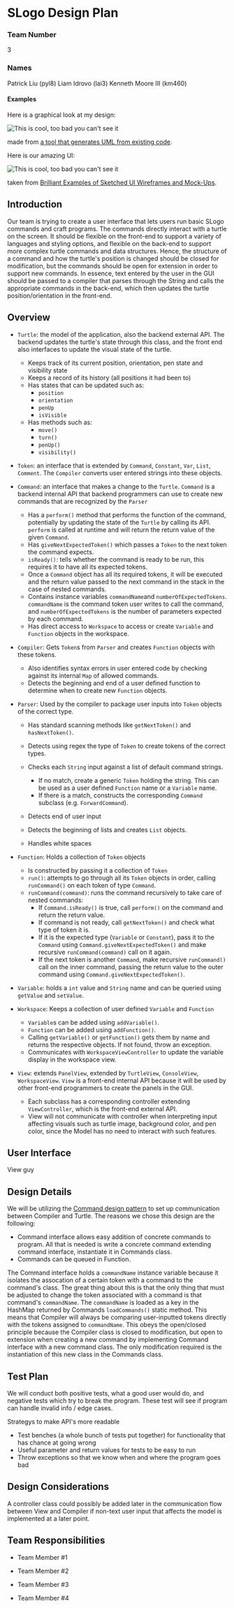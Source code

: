 # SLogo Design Plan
### Team Number
3
### Names
Patrick Liu (pyl8)
Liam Idrovo (lai3)
Kenneth Moore III (km460)
#### Examples

Here is a graphical look at my design:

![This is cool, too bad you can't see it](online-shopping-uml-example.png "An initial UI")

made from [a tool that generates UML from existing code](http://staruml.io/).


Here is our amazing UI:

![This is cool, too bad you can't see it](29-sketched-ui-wireframe.jpg "An alternate design")

taken from [Brilliant Examples of Sketched UI Wireframes and Mock-Ups](https://onextrapixel.com/40-brilliant-examples-of-sketched-ui-wireframes-and-mock-ups/).


## Introduction
Our team is trying to create a user interface that lets users run basic SLogo commands and craft programs. The commands directly interact with a turtle on the screen. It should be flexible on the front-end to support a variety of languages and styling options, and flexible on the back-end to support more complex turtle commands and data structures. Hence, the structure of a command and how the turtle's position is changed should be closed for modification, but the commands should be open for extension in order to support new commands. In essence, text entered by the user in the GUI should be passed to a compiler that parses through the String and calls the appropriate commands in the back-end, which then updates the turtle position/orientation in the front-end.

## Overview
* `Turtle`: the model of the application, also the backend external API. The backend updates the turtle's state through this class, and the front end also interfaces to update the visual state of the turtle.
    * Keeps track of its current position, orientation, pen state and visibility state
    * Keeps a record of its history (all positions it had been to)
    * Has states that can be updated such as:
        * `position`
        * `orientation`
        * `penUp`
        * `isVisible`
    * Has methods such as:
        * `move()`
        * `turn()`
        * `penUp()`
        * `visibility()`
* `Token`: an interface that is extended by `Command`, `Constant`, `Var`, `List`, `Comment`. The `Compiler` converts user entered strings into these objects.

* `Command`: an interface that makes a change to the `Turtle`. `Command` is a backend internal API that backend programmers can use to create new commands that are recognized by the `Parser`
    * Has a `perform()` method that performs the function of the command, potentially by updating the state of the `Turtle` by calling its API. `perform` is called at runtime and will return the return value of the given `Command`.
    * Has `giveNextExpectedToken()` which passes a `Token` to the next token the command expects.
    * `isReady()`: tells whether the command is ready to be run, this requires it to have all its expected tokens.
    * Once a `Command` object has all its required tokens, it will be executed and the return value passed to the next command in the stack in the case of nested commands.
    * Contains instance variables `commandName`and `numberOfExpectedTokens`. `commandName` is the command token user writes to call the command, and `numberOfExpectedTokens` is the number of parameters expected by each command.
    * Has direct access to `Workspace` to access or create `Variable` and `Function` objects in the workspace.

* `Compiler`: Gets `Token`s from `Parser` and creates `Function` objects with these tokens.
    * Also identifies syntax errors in user entered code by checking against its internal `Map` of allowed commands.
    * Detects the beginning and end of a user defined function to determine when to create new `Function` objects.

* `Parser`: Used by the compiler to package user inputs into `Token` objects of the correct type.
    * Has standard scanning methods like `getNextToken()` and `hasNextToken()`.
    * Detects using regex the type of `Token` to create tokens of the correct types.
    * Checks each `String` input against a list of default command strings.
        * If no match, create a generic `Token` holding the string. This can be used as a user defined `Function` name or a `Variable` name.
        * If there is a match, constructs the corresponding `Command` subclass (e.g. `ForwardCommand`).

    * Detects end of user input
    * Detects the beginning of lists and creates `List` objects.

    * Handles white spaces


* `Function`: Holds a collection of `Token` objects
    * Is constructed by passing it a collection of `Token`
    * `run()`: attempts to go through all its `Token` objects in order, calling `runCommand()` on each token of type `Command`.
    * `runCommand(command)`: runs the command recursively to take care of nested commands:
        * If `Command.isReady()` is true, call `perform()` on the command and return the return value.
        * If command is not ready, call `getNextToken()` and check what type of token it is.
        * If it is the expected type (`Variable` or `Constant`), pass it to the `Command` using `Command.giveNextExpectedToken()` and make recursive `runCommand(command)` call on it again.
        * If the next token is another `Command`, make recursive `runCommand()` call on the inner command, passing the return value to the outer command using `Command.giveNextExpectedToken()`.

* `Variable`: holds a `int` value and `String` name and can be queried using `getValue` and `setValue`.


* `Workspace`: Keeps a collection of user defined `Variable` and `Function`
    * `Variable`s can be added using `addVariable()`.
    * `Function` can be added using `addFunction()`.
    * Calling `getVariable()` or `getFunction()` gets them by name and returns the respective objects. If not found, throw an exception.
    * Communicates with `WorkspaceViewController` to update the variable display in the workspace view.


* `View`: extends `PanelView`, extended by `TurtleView`, `ConsoleView`, `WorkspaceView`. `View` is a front-end internal API because it will be used by other front-end programmers to create the panels in the GUI.
    * Each subclass has a corresponding controller extending `ViewController`, which is the front-end external API.
    * View will not communicate with controller when interpreting input affecting visuals such as turtle image, background color, and pen color, since the Model has no need to interact with such features.

## User Interface
View guy

## Design Details

We will be utilizing the [Command design pattern](https://www.oodesign.com/command-pattern.html) to set up communication between Compiler and Turtle. The reasons we chose this design are the following:

- Command interface allows easy addition of concrete commands to program. All that is needed is write a concrete command extending command interface, instantiate it in Commands class.
- Commands can be queued in Function.

The Command interface holds a `commandName` instance variable because it isolates the assocation of a certain token with a command to the command's class. The great thing about this is that the only thing that must be adjusted to change the token associated with a command is that command's `commandName`. The `commandName` is loaded as a key in the HashMap returned by Commands `loadCommands()` static method. This means that Compiler will always be comparing user-inputted tokens directly with the tokens assigned to `commandName`. This obeys the open/closed principle because the Compiler class is closed to modification, but open to extension when creating a new command by implementing Command interface with a new command class. The only modification required is the instantiation of this new class in the Commands class.
## Test Plan
We will conduct both positive tests, what a good user would do, and negative tests which try to break the program.  These test will see if program can handle invalid info / edge cases.

Strategys to make API's more readable
* Test benches (a whole bunch of tests put together) for functionality that has chance at going wrong
* Useful parameter and return values for tests to be easy to run
* Throw exceptions so that we know when and where the program goes bad



## Design Considerations
A controller class could possibly be added later in the communication flow between View and Compiler if non-text user input that affects the model is implemented at a later point.
## Team Responsibilities

* Team Member #1

* Team Member #2

* Team Member #3

* Team Member #4